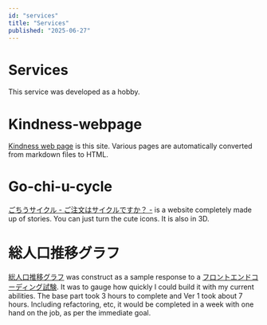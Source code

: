 ```yaml
---
id: "services"
title: "Services"
published: "2025-06-27"
---
```


# Services

This service was developed as a hobby.

# Kindness-webpage

[Kindness web page](https://www.tunsns.net) is this site.
Various pages are automatically converted from markdown files to HTML.

# Go-chi-u-cycle

[ごちうサイクル - ご注文はサイクルですか？ -](https://arccosine.github.io/go-chi-u-cycle/) is a website completely made up of stories.
You can just turn the cute icons. It is also in 3D.

# 総人口推移グラフ

[総人口推移グラフ](https://arccosine.github.io/total-population-graph/) was construct as a sample response to a [フロントエンドコーディング試験](https://notion.yumemi.co.jp/0e9ef27b55704d7882aab55cc86c999d).
It was to gauge how quickly I could build it with my current abilities.
The base part took 3 hours to complete and Ver 1 took about 7 hours.
Including refactoring, etc, it would be completed in a week with one hand on the job, as per the immediate goal.
